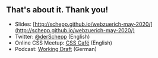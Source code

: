 <!-- .slide: data-background="images/backgrounds/thankyoupage.jpg" data-state="inverted faded" -->

<br><br><br><br><br><br>
## That's about it. Thank you!

* Slides: [http://schepp.github.io/webzuerich-may-2020/](http://schepp.github.io/webzuerich-may-2020/)
* Twitter: [@derSchepp](https://twitter.com/derSchepp) (English)
* Online CSS Meetup: [CSS Café](https://www.meetup.com/CSS-Cafe/events/270429474/) (English)
* Podcast: [Working Draft](http://workingdraft.de) (German)
